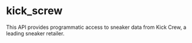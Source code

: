 # kick_screw
This API provides programmatic access to sneaker data from Kick Crew, a leading sneaker retailer.
